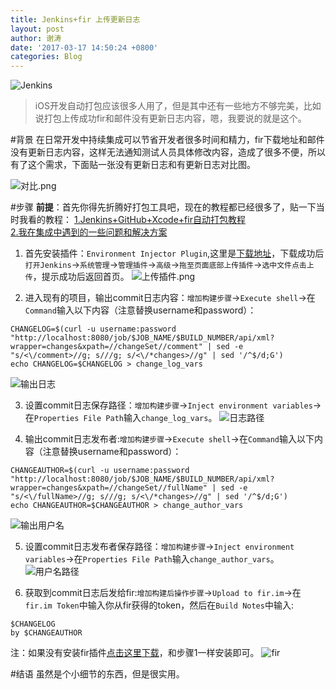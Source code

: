 ```yaml
---
title: Jenkins+fir 上传更新日志
layout: post
author: 谢涛
date: '2017-03-17 14:50:24 +0800'
categories: Blog
---
```

![Jenkins](http://upload-images.jianshu.io/upload_images/1319710-3cc4a32689f5ba94.jpeg?imageMogr2/auto-orient/strip%7CimageView2/2/w/1240)
>iOS开发自动打包应该很多人用了，但是其中还有一些地方不够完美，比如说打包上传成功fir和邮件没有更新日志内容，嗯，我要说的就是这个。

#背景
在日常开发中持续集成可以节省开发者很多时间和精力，fir下载地址和邮件没有更新日志内容，这样无法通知测试人员具体修改内容，造成了很多不便，所以有了这个需求，下面贴一张没有更新日志和有更新日志对比图。

![对比.png](http://upload-images.jianshu.io/upload_images/1319710-3b9cb213f181cbed.png?imageMogr2/auto-orient/strip%7CimageView2/2/w/840)


#步骤
**前提**：首先你得先折腾好打包工具吧，现在的教程都已经很多了，贴一下当时我看的教程：
[1.Jenkins+GitHub+Xcode+fir自动打包教程](http://xuanyiliu.com/2016/09/22/Jenkins+GitHub+Xcode+fir/)  
[2.我在集成中遇到的一些问题和解决方案](http://blog.csdn.net/xietao3/article/details/52415256)


1. 首先安装插件：``Environment Injector Plugin``,这里是[下载地址](http://updates.jenkins-ci.org/download/plugins/envinject/)，下载成功后``打开Jenkins``->``系统管理``->``管理插件``->``高级``->``拖至页面底部上传插件``->``选中文件点击上传``，提示成功后返回首页。
![上传插件.png](http://upload-images.jianshu.io/upload_images/1319710-fea298ade7e67c96.png?imageMogr2/auto-orient/strip%7CimageView2/2/w/240)

2. 进入现有的项目，输出commit日志内容：``增加构建步骤``->``Execute shell``->在``Command``输入以下内容（注意替换username和password）：
<pre><code>CHANGELOG=$(curl -u username:password "http://localhost:8080/job/$JOB_NAME/$BUILD_NUMBER/api/xml?wrapper=changes&xpath=//changeSet//comment" | sed -e "s/<\/comment>//g; s/<comment>//g; s/<\/*changes>//g" | sed '/^$/d;G')
echo CHANGELOG=$CHANGELOG > change_log_vars
</pre></code>
![输出日志](http://upload-images.jianshu.io/upload_images/1319710-856bdc4e26e3821b.jpeg?imageMogr2/auto-orient/strip%7CimageView2/2/w/640)

3. 设置commit日志保存路径：``增加构建步骤``->``Inject environment variables``->在``Properties File Path``输入``change_log_vars``。
![日志路径](http://upload-images.jianshu.io/upload_images/1319710-328e1e06773a8a4c.png?imageMogr2/auto-orient/strip%7CimageView2/2/w/640)

4. 输出commit日志发布者:``增加构建步骤``->``Execute shell``->在``Command``输入以下内容（注意替换username和password）：
<pre><code>CHANGEAUTHOR=$(curl -u username:password "http://localhost:8080/job/$JOB_NAME/$BUILD_NUMBER/api/xml?wrapper=changes&xpath=//changeSet//fullName" | sed -e "s/<\/fullName>//g; s/<fullName>//g; s/<\/*changes>//g" | sed '/^$/d;G')
echo CHANGEAUTHOR=$CHANGEAUTHOR > change_author_vars
</pre></code>
![输出用户名](http://upload-images.jianshu.io/upload_images/1319710-656cce0c30a9ff09.png?imageMogr2/auto-orient/strip%7CimageView2/2/w/640)

5. 设置commit日志发布者保存路径：``增加构建步骤``->``Inject environment variables``->在``Properties File Path``输入``change_author_vars``。
![用户名路径](http://upload-images.jianshu.io/upload_images/1319710-6748236f6af49291.png?imageMogr2/auto-orient/strip%7CimageView2/2/w/640)

6. 获取到commit日志后发给fir:``增加构建后操作步骤``->``Upload to fir.im``->在``fir.im Token``中输入你从fir获得的token，然后在``Build Notes``中输入:
<pre><code>$CHANGELOG
by $CHANGEAUTHOR
</pre></code>
注：如果没有安装fir插件[点击这里下载](http://7xju1s.com1.z0.glb.clouddn.com/fir-plugin-1.9.5.hpi)，和步骤1一样安装即可。
![fir](http://upload-images.jianshu.io/upload_images/1319710-9048fbd7b2340d54.jpeg?imageMogr2/auto-orient/strip%7CimageView2/2/w/640)


#结语
虽然是个小细节的东西，但是很实用。